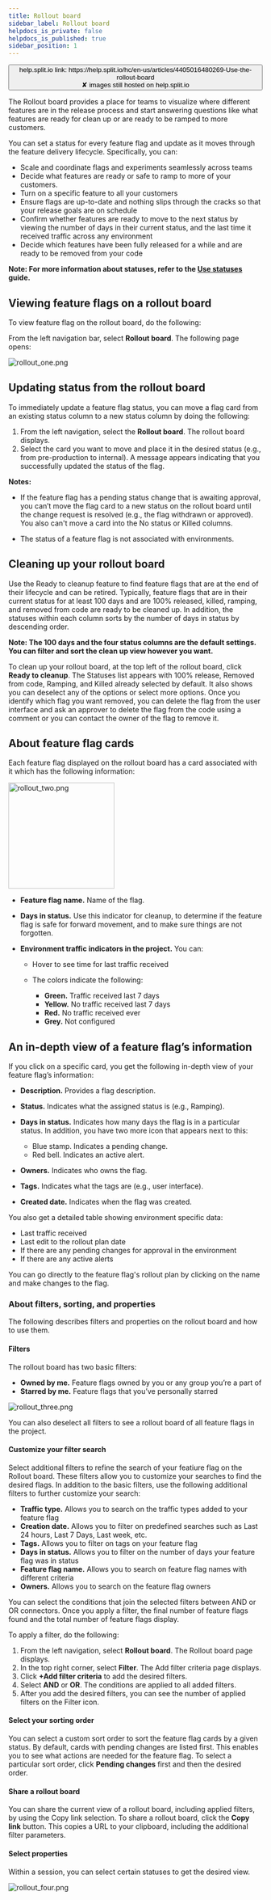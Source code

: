 ```yaml
---
title: Rollout board
sidebar_label: Rollout board
helpdocs_is_private: false
helpdocs_is_published: true
sidebar_position: 1
---
```


<p>
  <button style={{borderRadius:'8px', border:'1px', fontFamily:'Courier New', fontWeight:'800', textAlign:'left'}}> help.split.io link: https://help.split.io/hc/en-us/articles/4405016480269-Use-the-rollout-board <br /> ✘ images still hosted on help.split.io </button>
</p>

The Rollout board provides a place for teams to visualize where different features are in the release process and start answering questions like what features are ready for clean up or are ready to be ramped to more customers.

You can set a status for every feature flag and update as it moves through the feature delivery lifecycle. Specifically, you can:

* Scale and coordinate flags and experiments seamlessly across teams
* Decide what features are ready or safe to ramp to more of your customers.
* Turn on a specific feature to all your customers
* Ensure flags are up-to-date and nothing slips through the cracks so that your release goals are on schedule
* Confirm whether features are ready to move to the next status by viewing the number of days in their current status, and the last time it received traffic across any environment
* Decide which features have been fully released for a while and are ready to be removed from your code

**Note: For more information about statuses, refer to the [Use statuses](https://help.split.io/hc/en-us/articles/4405023981197-Use-statuses) guide.**

## Viewing feature flags on a rollout board

To view feature flag on the rollout board, do the following:

From the left navigation bar, select **Rollout board**. The following page opens:

<p>
  <img src="https://help.split.io/hc/article_attachments/30801072641037" alt="rollout_one.png" />
</p>

## Updating status from the rollout board

To immediately update a feature flag status, you can move a flag card from an existing status column to a new status column by doing the following:

1. From the left navigation, select the **Rollout board**. The rollout board displays.
2. Select the card you want to move and place it in the desired status (e.g., from pre-production to internal). A message appears indicating that you successfully updated the status of the flag.

**Notes:** 
  * If the feature flag has a pending status change that is awaiting approval, you can’t move the flag card to a new status on the rollout board until the change request is resolved (e.g., the flag withdrawn or approved). You also can't move a card into the No status or Killed columns.

  * The status of a feature flag is not associated with environments.

## Cleaning up your rollout board

Use the Ready to cleanup feature to find feature flags that are at the end of their lifecycle and can be retired. Typically, feature flags that are in their current status for at least 100 days and are 100% released, killed, ramping, and removed from code are ready to be cleaned up. In addition, the statuses within each column sorts by the number of days in status by descending order.

**Note: The 100 days and the four status columns are the default settings. You can filter and sort the clean up view however you want.**

To clean up your rollout board, at the top left of the rollout board, click **Ready to cleanup**. The Statuses list appears with 100% release, Removed from code, Ramping, and Killed already selected by default. It also shows you can deselect any of the options or select more options. Once you identify which flag you want removed, you can delete the flag from the user interface and ask an approver to delete the flag from the code using a comment or you can contact the owner of the flag to remove it.

## About feature flag cards

Each feature flag displayed on the rollout board has a card associated with it which has the following information:

<p>
  <img src="https://help.split.io/hc/article_attachments/30801101402893" alt="rollout_two.png" width="210" />
</p>

* **Feature flag name.** Name of the flag.

* **Days in status.** Use this indicator for cleanup, to determine if the feature flag is safe for forward movement, and to make sure things are not forgotten.

* **Environment traffic indicators in the project.** You can:

    * Hover to see time for last traffic received
    * The colors indicate the following:
    
      * **Green.** Traffic received last 7 days
      * **Yellow.** No traffic received last 7 days
      * **Red.** No traffic received ever
      * **Grey.** Not configured
     
## An in-depth view of a feature flag’s information 

If you click on a specific card, you get the following in-depth view of your feature flag’s information:

* **Description.** Provides a flag description.
* **Status.** Indicates what the assigned status is (e.g., Ramping).
* **Days in status.** Indicates how many days the flag is in a particular status. In addition, you have two more icon that appears next to this:

  * Blue stamp. Indicates a pending change.
  * Red bell. Indicates an active alert.

* **Owners.** Indicates who owns the flag.
* **Tags.** Indicates what the tags are (e.g., user interface).
* **Created date.** Indicates when the flag was created.

You also get a detailed table showing environment specific data:

* Last traffic received
* Last edit to the rollout plan date
* If there are any pending changes for approval in the environment
* If there are any active alerts

You can go directly to the feature flag's rollout plan by clicking on the name and make changes to the flag.

### About filters, sorting, and properties

The following describes filters and properties on the rollout board and how to use them.

#### Filters

The rollout board has two basic filters: 

* **Owned by me.** Feature flags owned by you or any group you’re a part of
* **Starred by me.** Feature flags that you’ve personally starred

<p>
  <img src="https://help.split.io/hc/article_attachments/30801101404685" alt="rollout_three.png" />
</p>

You can also deselect all filters to see a rollout board of all feature flags in the project.

#### Customize your filter search 

Select additional filters to refine the search of your featiure flag on the Rollout board. These filters allow you to customize your searches to find the desired flags. In addition to the basic filters, use the following additional filters to further customize your search: 

* **Traffic type.** Allows you to search on the traffic types added to your feature flag
* **Creation date.** Allows you to filter on predefined searches such as Last 24 hours, Last 7 Days, Last week, etc.
* **Tags.** Allows you to filter on tags on your feature flag
* **Days in status.** Allows you to filter on the number of days your feature flag was in status
* **Feature flag name.** Allows you to search on feature flag names with different criteria
* **Owners.** Allows you to search on the feature flag owners

You can select the conditions that join the selected filters between AND or OR connectors. Once you apply a filter,  the final number of feature flags found and the total number of feature flags display.

To apply a filter, do the following:

1. From the left navigation, select **Rollout board**. The Rollout board page displays.
2. In the top right corner, select **Filter**. The Add filter criteria page displays.
3. Click **+Add filter criteria** to add the desired filters. 
4. Select **AND** or **OR**. The conditions are applied to all added filters.
5. After you add the desired filters, you can see the number of applied filters on the Filter icon.

#### Select your sorting order

You can select a custom sort order to sort the feature flag cards by a given status. By default, cards with pending changes are listed first. This enables you to see what actions are needed for the feature flag. To select a particular sort order, click **Pending changes** first and then the desired order.

#### Share a rollout board

You can share the current view of a rollout board, including applied filters, by using the Copy link selection. To share a rollout board, click the **Copy link** button.  This copies a URL to your clipboard, including the additional filter parameters.

#### Select properties

Within a session, you can select certain statuses to get the desired view.

<p>
  <img src="https://help.split.io/hc/article_attachments/30801101405837" alt="rollout_four.png" />
</p>

